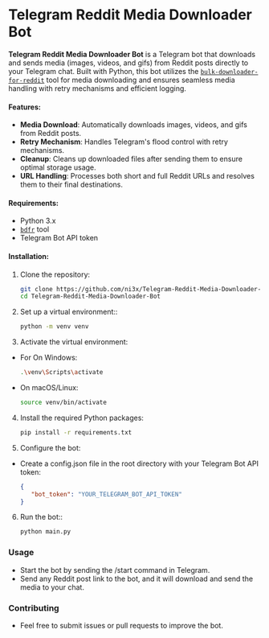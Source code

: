 # 

# Telegram Reddit Media Downloader Bot

**Telegram Reddit Media Downloader Bot** is a Telegram bot that downloads and sends media (images, videos, and gifs) from Reddit posts directly to your Telegram chat. Built with Python, this bot utilizes the [`bulk-downloader-for-reddit`](https://github.com/Serene-Arc/bulk-downloader-for-reddit) tool for media downloading and ensures seamless media handling with retry mechanisms and efficient logging.

#### Features:
- **Media Download**: Automatically downloads images, videos, and gifs from Reddit posts.
- **Retry Mechanism**: Handles Telegram's flood control with retry mechanisms.
- **Cleanup**: Cleans up downloaded files after sending them to ensure optimal storage usage.
- **URL Handling**: Processes both short and full Reddit URLs and resolves them to their final destinations.

#### Requirements:
- Python 3.x
- [`bdfr`](https://github.com/Serene-Arc/bulk-downloader-for-reddit) tool
- Telegram Bot API token

#### Installation:
1. Clone the repository:
   ```bash
   git clone https://github.com/ni3x/Telegram-Reddit-Media-Downloader-Bot.git
   cd Telegram-Reddit-Media-Downloader-Bot
   ```
2. Set up a virtual environment::
   ```bash
   python -m venv venv
   ```
3. Activate the virtual environment:
- For On Windows:
    ```bash
    .\venv\Scripts\activate
    ```
- On macOS/Linux:
    ```bash
    source venv/bin/activate
    ```
4. Install the required Python packages:
   ```bash
   pip install -r requirements.txt
   ```
5. Configure the bot:
- Create a config.json file in the root directory with your Telegram Bot API token:
   ```json
   {
      "bot_token": "YOUR_TELEGRAM_BOT_API_TOKEN"
   } 
   ```
6. Run the bot::
   ```bash
   python main.py
   ```

### Usage
- Start the bot by sending the /start command in Telegram.
- Send any Reddit post link to the bot, and it will download and send the media to your chat.

### Contributing
- Feel free to submit issues or pull requests to improve the bot.
